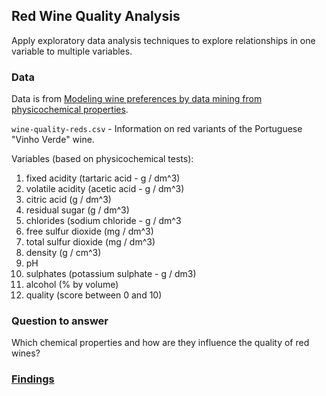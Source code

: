 ## Red Wine Quality Analysis

Apply exploratory data analysis techniques to explore relationships in one variable to multiple variables.

### Data

Data is from [Modeling wine preferences by data mining from physicochemical properties](http://dx.doi.org/10.1016/j.dss.2009.05.016).

`wine-quality-reds.csv` - Information on red variants of the Portuguese "Vinho Verde" wine.

Variables (based on physicochemical tests):
1. fixed acidity (tartaric acid - g / dm^3)
2. volatile acidity (acetic acid - g / dm^3)
3. citric acid (g / dm^3)
4. residual sugar (g / dm^3)
5. chlorides (sodium chloride - g / dm^3
6. free sulfur dioxide (mg / dm^3)
7. total sulfur dioxide (mg / dm^3)
8. density (g / cm^3)
9. pH
10. sulphates (potassium sulphate - g / dm3)
11. alcohol (% by volume)
12. quality (score between 0 and 10)


### Question to answer

Which chemical properties and how are they influence the quality of red wines?

### <a href="https://github.com/ayumiohashi/udacity-data-analyst/blob/master/05-red-wine-data-analysis/red-wine-quality-data-analysis.pdf">Findings</a>
